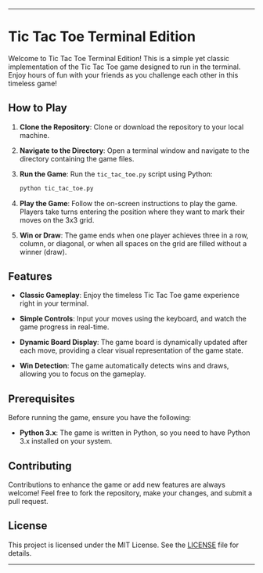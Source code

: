 

---

# Tic Tac Toe Terminal Edition

Welcome to Tic Tac Toe Terminal Edition! This is a simple yet classic implementation of the Tic Tac Toe game designed to run in the terminal. Enjoy hours of fun with your friends as you challenge each other in this timeless game!

## How to Play

1. **Clone the Repository**: Clone or download the repository to your local machine.

2. **Navigate to the Directory**: Open a terminal window and navigate to the directory containing the game files.

3. **Run the Game**: Run the `tic_tac_toe.py` script using Python:

    ```bash
    python tic_tac_toe.py
    ```

4. **Play the Game**: Follow the on-screen instructions to play the game. Players take turns entering the position where they want to mark their moves on the 3x3 grid.

5. **Win or Draw**: The game ends when one player achieves three in a row, column, or diagonal, or when all spaces on the grid are filled without a winner (draw).

## Features

- **Classic Gameplay**: Enjoy the timeless Tic Tac Toe game experience right in your terminal.
  
- **Simple Controls**: Input your moves using the keyboard, and watch the game progress in real-time.

- **Dynamic Board Display**: The game board is dynamically updated after each move, providing a clear visual representation of the game state.

- **Win Detection**: The game automatically detects wins and draws, allowing you to focus on the gameplay.

## Prerequisites

Before running the game, ensure you have the following:

- **Python 3.x**: The game is written in Python, so you need to have Python 3.x installed on your system.

## Contributing

Contributions to enhance the game or add new features are always welcome! Feel free to fork the repository, make your changes, and submit a pull request.

## License

This project is licensed under the MIT License. See the [LICENSE](LICENSE) file for details.

---

